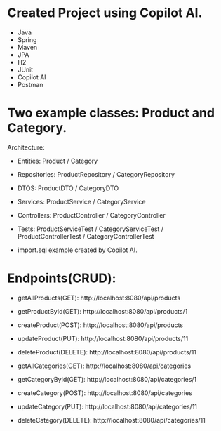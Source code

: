 # Created Project using Copilot AI.


- Java
- Spring
- Maven
- JPA
- H2
- JUnit
- Copilot AI
- Postman


# Two example classes: Product and Category.

Architecture: 

- Entities: Product / Category
- Repositories: ProductRepository / CategoryRepository
- DTOS: ProductDTO / CategoryDTO
- Services: ProductService / CategoryService
- Controllers: ProductController / CategoryController
- Tests: ProductServiceTest / CategoryServiceTest / ProductControllerTest / CategoryControllerTest

- import.sql example created by Copilot AI.


# Endpoints(CRUD):

- getAllProducts(GET): http://localhost:8080/api/products
- getProductById(GET): http://localhost:8080/api/products/1
- createProduct(POST): http://localhost:8080/api/products
- updateProduct(PUT): http://localhost:8080/api/products/11
- deleteProduct(DELETE): http://localhost:8080/api/products/11

- getAllCategories(GET): http://localhost:8080/api/categories
- getCategoryById(GET): http://localhost:8080/api/categories/1
- createCategory(POST): http://localhost:8080/api/categories
- updateCategory(PUT): http://localhost:8080/api/categories/11
- deleteCategory(DELETE): http://localhost:8080/api/categories/11
